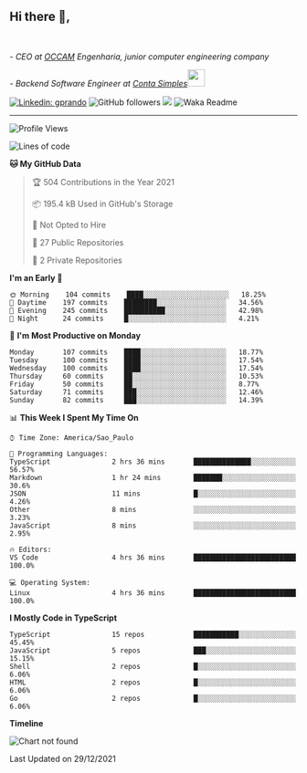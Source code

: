 <h2>Hi there  👋,</h2> </br>

<p><em>- CEO at <a href="https://occamengenharia.com/">OCCAM</a> Engenharia, junior computer engineering company
</em></p>

<p><em>- Backend Software Engineer at <a href="https://contasimples.com">Conta Simples</a><img src="https://media.giphy.com/media/WUlplcMpOCEmTGBtBW/giphy.gif" width="30"> 
</em></p>

[![Linkedin: gprando](https://img.shields.io/badge/-gprando-blue?style=flat-square&logo=Linkedin&logoColor=white&link=https://www.linkedin.com/in/gprando/)](https://www.linkedin.com/in/gprando)
![GitHub followers](https://img.shields.io/github/followers/gprando?label=Follow&style=social)
![](https://visitor-badge.glitch.me/badge?page_id=gprando.gprando)
![Waka Readme](https://github.com/gprando/gprando/workflows/Waka%20Readme/badge.svg)

---
<!--START_SECTION:waka-->
![Profile Views](http://img.shields.io/badge/Profile%20Views-0-blue)

![Lines of code](https://img.shields.io/badge/From%20Hello%20World%20I%27ve%20Written--4%20Million%20lines%20of%20code-blue)

**🐱 My GitHub Data** 

> 🏆 504 Contributions in the Year 2021
 > 
> 📦 195.4 kB Used in GitHub's Storage 
 > 
> 🚫 Not Opted to Hire
 > 
> 📜 27 Public Repositories 
 > 
> 🔑 2 Private Repositories  
 > 
**I'm an Early 🐤** 

```text
🌞 Morning    104 commits    ████░░░░░░░░░░░░░░░░░░░░░   18.25% 
🌆 Daytime    197 commits    ████████░░░░░░░░░░░░░░░░░   34.56% 
🌃 Evening    245 commits    ██████████░░░░░░░░░░░░░░░   42.98% 
🌙 Night      24 commits     █░░░░░░░░░░░░░░░░░░░░░░░░   4.21%

```
📅 **I'm Most Productive on Monday** 

```text
Monday       107 commits    ████░░░░░░░░░░░░░░░░░░░░░   18.77% 
Tuesday      100 commits    ████░░░░░░░░░░░░░░░░░░░░░   17.54% 
Wednesday    100 commits    ████░░░░░░░░░░░░░░░░░░░░░   17.54% 
Thursday     60 commits     ██░░░░░░░░░░░░░░░░░░░░░░░   10.53% 
Friday       50 commits     ██░░░░░░░░░░░░░░░░░░░░░░░   8.77% 
Saturday     71 commits     ███░░░░░░░░░░░░░░░░░░░░░░   12.46% 
Sunday       82 commits     ███░░░░░░░░░░░░░░░░░░░░░░   14.39%

```


📊 **This Week I Spent My Time On** 

```text
⌚︎ Time Zone: America/Sao_Paulo

💬 Programming Languages: 
TypeScript               2 hrs 36 mins       ██████████████░░░░░░░░░░░   56.57% 
Markdown                 1 hr 24 mins        ███████░░░░░░░░░░░░░░░░░░   30.6% 
JSON                     11 mins             █░░░░░░░░░░░░░░░░░░░░░░░░   4.26% 
Other                    8 mins              ░░░░░░░░░░░░░░░░░░░░░░░░░   3.23% 
JavaScript               8 mins              ░░░░░░░░░░░░░░░░░░░░░░░░░   2.95%

🔥 Editors: 
VS Code                  4 hrs 36 mins       █████████████████████████   100.0%

💻 Operating System: 
Linux                    4 hrs 36 mins       █████████████████████████   100.0%

```

**I Mostly Code in TypeScript** 

```text
TypeScript               15 repos            ███████████░░░░░░░░░░░░░░   45.45% 
JavaScript               5 repos             ███░░░░░░░░░░░░░░░░░░░░░░   15.15% 
Shell                    2 repos             █░░░░░░░░░░░░░░░░░░░░░░░░   6.06% 
HTML                     2 repos             █░░░░░░░░░░░░░░░░░░░░░░░░   6.06% 
Go                       2 repos             █░░░░░░░░░░░░░░░░░░░░░░░░   6.06%

```


**Timeline**

![Chart not found](https://raw.githubusercontent.com/gprando/gprando/master/charts/bar_graph.png) 


 Last Updated on 29/12/2021
<!--END_SECTION:waka-->